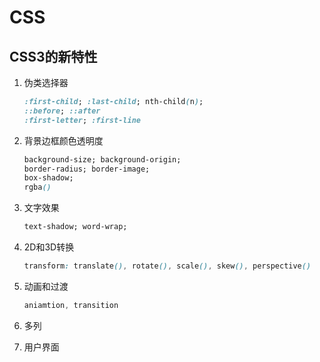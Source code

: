 # CSS

## CSS3的新特性

1. 伪类选择器

   ```css
   :first-child; :last-child; nth-child(n);
   ::before; ::after
   :first-letter; :first-line
   ```

2. 背景边框颜色透明度

   ```css
   background-size; background-origin;
   border-radius; border-image;
   box-shadow;
   rgba()
   ```

3. 文字效果

   ```css
   text-shadow; word-wrap;
   ```

4. 2D和3D转换

   ```css
   transform: translate(), rotate(), scale(), skew(), perspective()
   ```

5. 动画和过渡

   ```css
   aniamtion, transition
   ```

   

6. 多列

7. 用户界面